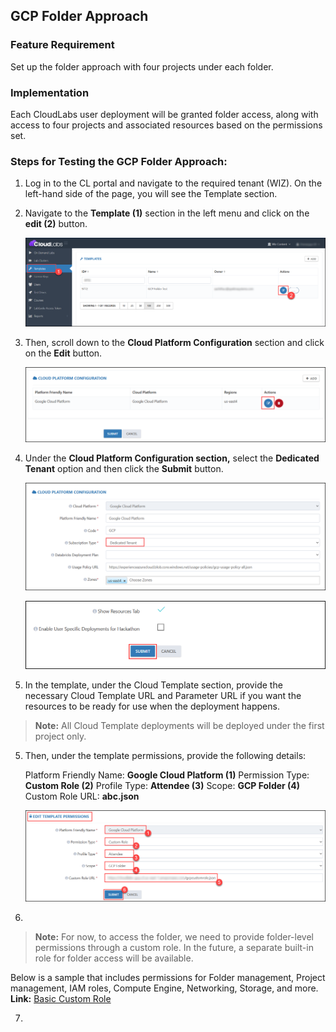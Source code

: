 ## GCP Folder Approach

### Feature Requirement
Set up the folder approach with four projects under each folder.

### Implementation
Each CloudLabs user deployment will be granted folder access, along with access to four projects and associated resources based on the permissions set.

### Steps for Testing the GCP Folder Approach:

1. Log in to the CL portal and navigate to the required tenant (WIZ). On the left-hand side of the page, you will see the Template section.

2. Navigate to the **Template (1)** section in the left menu and click on the **edit (2)** button.

   ![](/img/01.png)

3. Then, scroll down to the **Cloud Platform Configuration** section and click on the **Edit** button.

   ![](/img/02.png)

4. Under the **Cloud Platform Configuration section,** select the **Dedicated Tenant** option and then click the **Submit** button.

   ![](/img/03.png)

   ![](/img/04.png)

6. In the template, under the Cloud Template section, provide the necessary Cloud Template URL and Parameter URL if you want the resources to be ready for use when the deployment happens.

>**Note:** All Cloud Template deployments will be deployed under the first project only.

5. Then, under the template permissions, provide the following details:

   Platform Friendly Name: **Google Cloud Platform (1)**
   Permission Type: **Custom Role (2)**
   Profile Type: **Attendee (3)**
   Scope: **GCP Folder (4)**
   Custom Role URL: **abc.json**

   ![](/img/05.png)

6. 

>**Note:** For now, to access the folder, we need to provide folder-level permissions through a custom role. In the future, a separate built-in role for folder access will be available. 

Below is a sample that includes permissions for Folder management, Project management, IAM roles, Compute Engine, Networking, Storage, and more.
**Link:** [Basic Custom Role](https://cloudlabs-gcp.s3.us-east-1.amazonaws.com/gcpcustomrole.json)

7. 
